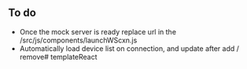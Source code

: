 
## To do

- Once the mock server is ready replace url in the /src/js/components/launchWScxn.js
- Automatically load device list on connection, and update after add / remove# templateReact
